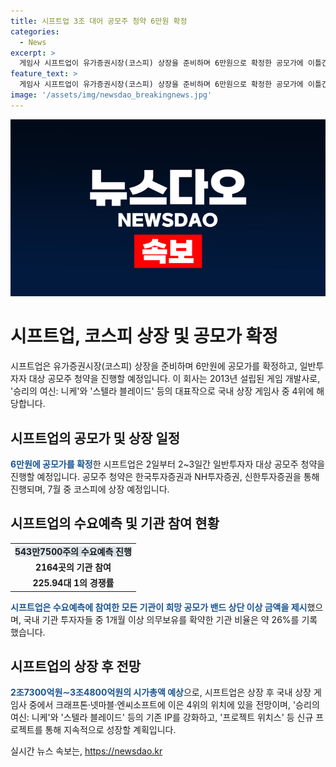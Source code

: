 ```yaml
---
title: 시프트업 3조 대어 공모주 청약 6만원 확정
categories:
  - News
excerpt: >
  게임사 시프트업이 유가증권시장(코스피) 상장을 준비하며 6만원으로 확정한 공모가에 이틀간 일반투자자 대상 공모주 청약을 진행한다. 수요예측에서는 높은 경쟁률과 26%의 의무보유 비율을 기록했고, 상장 후 시가총액은 2조7300억원∼3조4800억원 예상된다. 대표작으로는 승리의 여신: 니케와 스텔라 블레이드, 신규 프로젝트 프로젝트 위치스를 통해 성장 전망이다.
feature_text: >
  게임사 시프트업이 유가증권시장(코스피) 상장을 준비하며 6만원으로 확정한 공모가에 이틀간 일반투자자 대상 공모주 청약을 진행한다. 수요예측에서는 높은 경쟁률과 26%의 의무보유 비율을 기록했고, 상장 후 시가총액은 2조7300억원∼3조4800억원 예상된다. 대표작으로는 승리의 여신: 니케와 스텔라 블레이드, 신규 프로젝트 프로젝트 위치스를 통해 성장 전망이다.
image: '/assets/img/newsdao_breakingnews.jpg'
---
```


<p><img src="/assets/img/newsdao_breakingnews.jpg" alt="firstkoreanews 속보" /></p>

<h1>시프트업, 코스피 상장 및 공모가 확정</h1>

<p data-ke-size="size16">시프트업은 유가증권시장(코스피) 상장을 준비하며 6만원에 공모가를 확정하고, 일반투자자 대상 공모주 청약을 진행할 예정입니다. 이 회사는 2013년 설립된 게임 개발사로, '승리의 여신: 니케'와 '스텔라 블레이드' 등의 대표작으로 국내 상장 게임사 중 4위에 해당합니다.</p>

<h2 data-ke-size="size20">시프트업의 공모가 및 상장 일정</h2>

<p><b><span style="color: #1a5490;">6만원에 공모가를 확정</span></b>한 시프트업은 2일부터 2~3일간 일반투자자 대상 공모주 청약을 진행할 예정입니다. 공모주 청약은 한국투자증권과 NH투자증권, 신한투자증권을 통해 진행되며, 7월 중 코스피에 상장 예정입니다.</p>

<h2 data-ke-size="size20">시프트업의 수요예측 및 기관 참여 현황</h2>

<table>
<tbody>
<tr>
<td style="text-align: center; height: 17px;"><b><span style="background-color: #21538527;">543만7500주의 수요예측 진행</span></b></td>
</tr>
<tr>
<td style="text-align: center; height: 17px;"><b>2164곳의 기관 참여</b></td>
</tr>
<tr>
<td style="text-align: center; height: 17px;"><b>225.94대 1의 경쟁률</b></td>
</tr>
</tbody>
</table>

<p><b><span style="color: #1a5490;">시프트업은 수요예측에 참여한 모든 기관이 희망 공모가 밴드 상단 이상 금액을 제시</span></b>했으며, 국내 기관 투자자들 중 1개월 이상 의무보유를 확약한 기관 비율은 약 26%를 기록했습니다.</p>

<h2 data-ke-size="size20">시프트업의 상장 후 전망</h2>

<p><b><span style="color: #1a5490;">2조7300억원∼3조4800억원의 시가총액 예상</span></b>으로, 시프트업은 상장 후 국내 상장 게임사 중에서 크래프톤·넷마블·엔씨소프트에 이은 4위의 위치에 있을 전망이며, '승리의 여신: 니케'와 '스텔라 블레이드' 등의 기존 IP를 강화하고, '프로젝트 위치스' 등 신규 프로젝트를 통해 지속적으로 성장할 계획입니다.</p>
실시간 뉴스 속보는, <a href="https://newsdao.kr" rel="dofollow">https://newsdao.kr</a>


